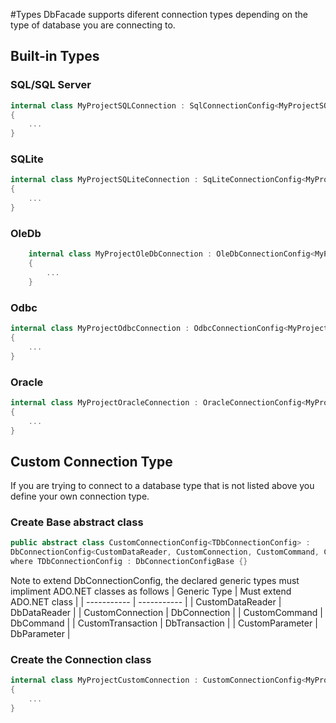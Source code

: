 ﻿#Types
DbFacade supports diferent connection types depending on the type of database you are connecting to.

## Built-in Types

### SQL/SQL Server
```csharp
internal class MyProjectSQLConnection : SqlConnectionConfig<MyProjectSQLConnection>
{
    ...
}
```

### SQLite
```csharp
internal class MyProjectSQLiteConnection : SqLiteConnectionConfig<MyProjectSQLiteConnection>
{
    ...
}
```

### OleDb
```csharp
    internal class MyProjectOleDbConnection : OleDbConnectionConfig<MyProjectOleDbConnection>
    {
        ...
    }
```

### Odbc
```csharp
internal class MyProjectOdbcConnection : OdbcConnectionConfig<MyProjectOdbcConnection>
{
    ...
}
```

### Oracle
```csharp
internal class MyProjectOracleConnection : OracleConnectionConfig<MyProjectOracleConnection>
{
    ...
}
```
## Custom Connection Type
If you are trying to connect to a database type that is not listed above you define your own connection type.

### Create Base abstract class
```csharp
public abstract class CustomConnectionConfig<TDbConnectionConfig> : 
DbConnectionConfig<CustomDataReader, CustomConnection, CustomCommand, CustomTransaction, CustomParameter, TDbConnectionConfig>
where TDbConnectionConfig : DbConnectionConfigBase {}
```
Note to extend DbConnectionConfig, the declared generic types must impliment ADO.NET classes as follows
| Generic Type      | Must extend ADO.NET class |
| ----------- | ----------- |
| CustomDataReader      | DbDataReader       |
| CustomConnection   | DbConnection        |
| CustomCommand   | DbCommand        |
| CustomTransaction   | DbTransaction        |
| CustomParameter   | DbParameter        |

### Create the Connection class
```csharp
internal class MyProjectCustomConnection : CustomConnectionConfig<MyProjectCustomConnection>
{
    ...
}
```